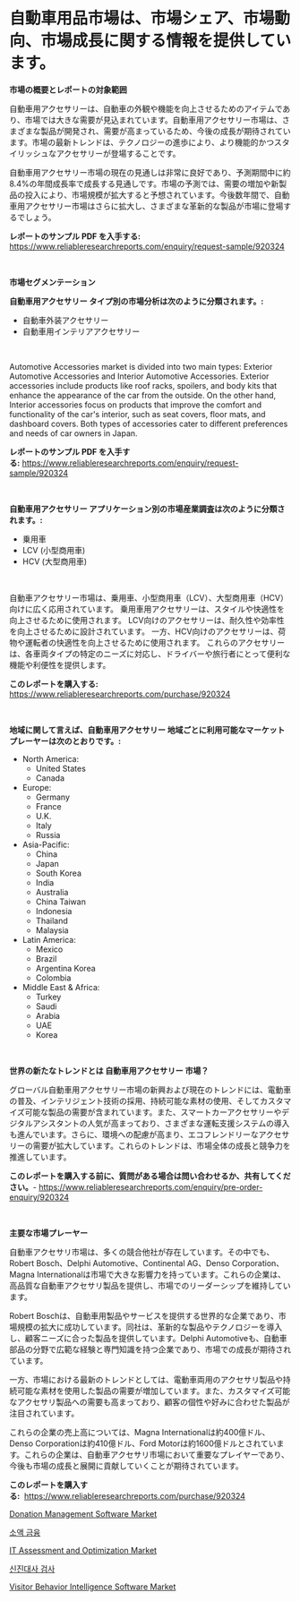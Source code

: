 <p><h1>自動車用品市場は、市場シェア、市場動向、市場成長に関する情報を提供しています。</h1></p><p><strong>市場の概要とレポートの対象範囲</strong></p>
<p><p>自動車用アクセサリーは、自動車の外観や機能を向上させるためのアイテムであり、市場では大きな需要が見込まれています。自動車用アクセサリー市場は、さまざまな製品が開発され、需要が高まっているため、今後の成長が期待されています。市場の最新トレンドは、テクノロジーの進歩により、より機能的かつスタイリッシュなアクセサリーが登場することです。</p><p>自動車用アクセサリー市場の現在の見通しは非常に良好であり、予測期間中に約8.4%の年間成長率で成長する見通しです。市場の予測では、需要の増加や新製品の投入により、市場規模が拡大すると予想されています。今後数年間で、自動車用アクセサリー市場はさらに拡大し、さまざまな革新的な製品が市場に登場するでしょう。</p></p>
<p><strong>レポートのサンプル PDF を入手する:</strong> <a href="https://www.reliableresearchreports.com/enquiry/request-sample/920324">https://www.reliableresearchreports.com/enquiry/request-sample/920324</a></p>
<p>&nbsp;</p>
<p><strong>市場セグメンテーション</strong></p>
<p><strong>自動車用アクセサリー タイプ別の市場分析は次のように分類されます。:</strong></p>
<p><ul><li>自動車外装アクセサリー</li><li>自動車用インテリアアクセサリー</li></ul></p>
<p>&nbsp;</p>
<p><p>Automotive Accessories market is divided into two main types: Exterior Automotive Accessories and Interior Automotive Accessories. Exterior accessories include products like roof racks, spoilers, and body kits that enhance the appearance of the car from the outside. On the other hand, Interior accessories focus on products that improve the comfort and functionality of the car's interior, such as seat covers, floor mats, and dashboard covers. Both types of accessories cater to different preferences and needs of car owners in Japan.</p></p>
<p><strong>レポートのサンプル PDF を入手する:</strong>&nbsp;<a href="https://www.reliableresearchreports.com/enquiry/request-sample/920324">https://www.reliableresearchreports.com/enquiry/request-sample/920324</a></p>
<p>&nbsp;</p>
<p><strong> 自動車用アクセサリー アプリケーション別の市場産業調査は次のように分類されます。:</strong></p>
<p><ul><li>乗用車</li><li>LCV (小型商用車)</li><li>HCV (大型商用車)</li></ul></p>
<p>&nbsp;</p>
<p><p>自動車アクセサリー市場は、乗用車、小型商用車（LCV）、大型商用車（HCV）向けに広く応用されています。 乗用車用アクセサリーは、スタイルや快適性を向上させるために使用されます。 LCV向けのアクセサリーは、耐久性や効率性を向上させるために設計されています。 一方、HCV向けのアクセサリーは、荷物や運転者の快適性を向上させるために使用されます。 これらのアクセサリーは、各車両タイプの特定のニーズに対応し、ドライバーや旅行者にとって便利な機能や利便性を提供します。</p></p>
<p><strong>このレポートを購入する:</strong>&nbsp; <a href="https://www.reliableresearchreports.com/purchase/920324">https://www.reliableresearchreports.com/purchase/920324</a></p>
<p>&nbsp;</p>
<p><strong>地域に関して言えば、自動車用アクセサリー 地域ごとに利用可能なマーケットプレーヤーは次のとおりです。:</strong></p>
<p><ul>
    <li>
        North America:
        <ul>
            <li>United States</li>
            <li>Canada</li>
        </ul>
    </li>
    <li>
        Europe:
        <ul>
            <li>Germany</li>
            <li>France</li>
            <li>U.K.</li>
            <li>Italy</li>
            <li>Russia</li>
        </ul>
    </li>
    <li>
        Asia-Pacific:
        <ul>
            <li>China</li>
            <li>Japan</li>
            <li>South Korea</li>
            <li>India</li>
            <li>Australia</li>
            <li>China Taiwan</li>
            <li>Indonesia</li>
            <li>Thailand</li>
            <li>Malaysia</li>
        </ul>
    </li>
    <li>
        Latin America:
        <ul>
            <li>Mexico</li>
            <li>Brazil</li>
            <li>Argentina Korea</li>
            <li>Colombia</li>
        </ul>
    </li>
    <li>
        Middle East & Africa:
        <ul>
            <li>Turkey</li>
            <li>Saudi</li>
            <li>Arabia</li>
            <li>UAE</li>
            <li>Korea</li>
        </ul>
    </li>
    </ul></p>
<p>&nbsp;</p>
<p><strong>世界の新たなトレンドとは 自動車用アクセサリー 市場？</strong></p>
<p><p>グローバル自動車用アクセサリー市場の新興および現在のトレンドには、電動車の普及、インテリジェント技術の採用、持続可能な素材の使用、そしてカスタマイズ可能な製品の需要が含まれています。また、スマートカーアクセサリーやデジタルアシスタントの人気が高まっており、さまざまな運転支援システムの導入も進んでいます。さらに、環境への配慮が高まり、エコフレンドリーなアクセサリーの需要が拡大しています。これらのトレンドは、市場全体の成長と競争力を推進しています。</p></p>
<p><strong>このレポートを購入する前に、質問がある場合は問い合わせるか、共有してください。</strong>- <a href="https://www.reliableresearchreports.com/enquiry/pre-order-enquiry/920324">https://www.reliableresearchreports.com/enquiry/pre-order-enquiry/920324</a></p>
<p>&nbsp;</p>
<p><strong>主要な市場プレーヤー</strong></p>
<p><p>自動車アクセサリ市場は、多くの競合他社が存在しています。その中でも、Robert Bosch、Delphi Automotive、Continental AG、Denso Corporation、Magna Internationalは市場で大きな影響力を持っています。これらの企業は、高品質な自動車アクセサリ製品を提供し、市場でのリーダーシップを維持しています。</p><p>Robert Boschは、自動車用製品やサービスを提供する世界的な企業であり、市場規模の拡大に成功しています。同社は、革新的な製品やテクノロジーを導入し、顧客ニーズに合った製品を提供しています。Delphi Automotiveも、自動車部品の分野で広範な経験と専門知識を持つ企業であり、市場での成長が期待されています。</p><p>一方、市場における最新のトレンドとしては、電動車両用のアクセサリ製品や持続可能な素材を使用した製品の需要が増加しています。また、カスタマイズ可能なアクセサリ製品への需要も高まっており、顧客の個性や好みに合わせた製品が注目されています。</p><p>これらの企業の売上高については、Magna Internationalは約400億ドル、Denso Corporationは約410億ドル、Ford Motorは約1600億ドルとされています。これらの企業は、自動車アクセサリ市場において重要なプレイヤーであり、今後も市場の成長と展開に貢献していくことが期待されています。</p></p>
<p><strong>このレポートを購入する:</strong>&nbsp;&nbsp;<a href="https://www.reliableresearchreports.com/purchase/920324">https://www.reliableresearchreports.com/purchase/920324</a></p>
<p><p><a href="https://issuu.com/reportprime-2/docs/donation-management-software-market-size-2030.pptx">Donation Management Software Market</a></p><p><a href="https://github.com/vs019sa3m8x/Market-Research-Report-List-1/blob/main/7658177183125.md">소액 금융</a></p><p><a href="https://github.com/singletonthaxterkelliehr2df/Market-Research-Report-List-1/blob/main/it-assessment-and-optimization-market.md">IT Assessment and Optimization Market</a></p><p><a href="https://github.com/lzrvbyqzftro57/Market-Research-Report-List-1/blob/main/2811033183124.md">신진대사 검사</a></p><p><a href="https://github.com/RichRobinson5/Market-Research-Report-List-3/blob/main/visitor-behavior-intelligence-software-market.md">Visitor Behavior Intelligence Software Market</a></p></p>